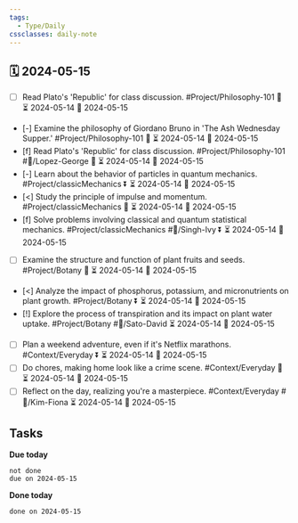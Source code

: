 ```yaml
---
tags:
  - Type/Daily
cssclasses: daily-note
---
```


## 🗓️ 2024-05-15

- [ ] Read Plato's 'Republic' for class discussion. #Project/Philosophy-101 🔼 ⏳ 2024-05-14 📅 2024-05-15
- [-] Examine the philosophy of Giordano Bruno in 'The Ash Wednesday Supper.' #Project/Philosophy-101 🔼 ⏳ 2024-05-14 📅 2024-05-15
- [f] Read Plato's 'Republic' for class discussion. #Project/Philosophy-101 #👤/Lopez-George 🔽 ⏳ 2024-05-14 📅 2024-05-15
- [-] Learn about the behavior of particles in quantum mechanics. #Project/classicMechanics ⏬ ⏳ 2024-05-14 📅 2024-05-15
- [<] Study the principle of impulse and momentum. #Project/classicMechanics 🔼 ⏳ 2024-05-14 📅 2024-05-15
- [f] Solve problems involving classical and quantum statistical mechanics. #Project/classicMechanics #👤/Singh-Ivy ⏬ ⏳ 2024-05-14 📅 2024-05-15
- [ ] Examine the structure and function of plant fruits and seeds. #Project/Botany 🔺 ⏳ 2024-05-14 📅 2024-05-15
- [<] Analyze the impact of phosphorus, potassium, and micronutrients on plant growth. #Project/Botany ⏬ ⏳ 2024-05-14 📅 2024-05-15
- [!] Explore the process of transpiration and its impact on plant water uptake. #Project/Botany #👤/Sato-David ⏳ 2024-05-14 📅 2024-05-15
- [ ] Plan a weekend adventure, even if it's Netflix marathons. #Context/Everyday ⏬ ⏳ 2024-05-14 📅 2024-05-15
- [ ] Do chores, making home look like a crime scene. #Context/Everyday 🔽 ⏳ 2024-05-14 📅 2024-05-15
- [ ] Reflect on the day, realizing you're a masterpiece. #Context/Everyday #👤/Kim-Fiona ⏳ 2024-05-14 📅 2024-05-15

## Tasks

**Due today**

```tasks
not done
due on 2024-05-15
```

**Done today**

```tasks
done on 2024-05-15
```
            